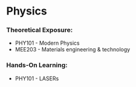 # Physics

### Theoretical Exposure:

* PHY101 - Modern Physics
* MEE203 - Materials engineering & technology

### Hands-On Learning:

* PHY101 - LASERs
